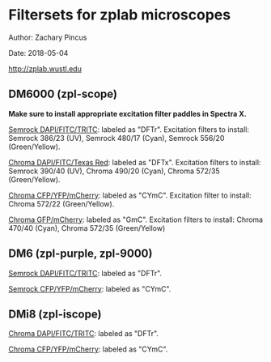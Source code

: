 # Filtersets for zplab microscopes
Author: Zachary Pincus

Date: 2018-05-04

http://zplab.wustl.edu

## DM6000 (zpl-scope)
**Make sure to install appropriate excitation filter paddles in Spectra X.**

[Semrock DAPI/FITC/TRITC](https://searchlight.semrock.com/?sid=403ba824-d370-4ac4-bed9-3e370472e0d7): labeled as "DFTr". Excitation filters to install: Semrock 386/23 (UV), Semrock 480/17 (Cyan), Semrock 556/20 (Green/Yellow).

[Chroma DAPI/FITC/Texas Red](https://searchlight.semrock.com/?sid=225897c4-069f-44ce-838c-935660e5eaf4): labeled as "DFTx". Excitation filters to install: Semrock 390/40 (UV), Chroma 490/20 (Cyan), Chroma 572/35 (Green/Yellow).

[Chroma CFP/YFP/mCherry](https://searchlight.semrock.com/?sid=902fd679-8a5d-4042-abfb-ffe069b83fec): labeled as "CYmC". Excitation filter to install: Chroma 572/22 (Green/Yellow).

[Chroma GFP/mCherry](https://searchlight.semrock.com/?sid=8521f048-ccae-4e22-82da-26ee7536595a): labeled as "GmC". Excitation filters to install: Chroma 470/40 (Cyan), Chroma 572/35 (Green/Yellow)

## DM6 (zpl-purple, zpl-9000)
[Semrock DAPI/FITC/TRITC](https://searchlight.semrock.com/?sid=37023578-4f59-4883-843d-419c02163943): labeled as "DFTr".

[Semrock CFP/YFP/mCherry](https://searchlight.semrock.com/?sid=c2b7291c-b86b-4dc0-9a64-3fd93914c7cb): labeled as "CYmC".

## DMi8 (zpl-iscope)
[Chroma DAPI/FITC/TRITC](https://searchlight.semrock.com/?sid=3400469e-9584-4aa2-8a54-1aafd03d08bb): labeled as "DFTr".

[Chroma CFP/YFP/mCherry](https://searchlight.semrock.com/?sid=4c3f2db3-fa34-417b-bfec-3374ff41e0ac): labeled as "CYmC".
